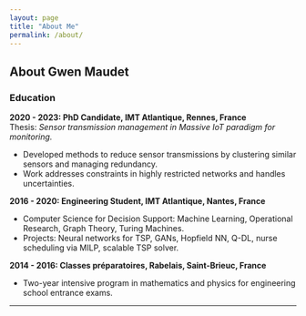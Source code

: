 ```yaml
---
layout: page
title: "About Me"
permalink: /about/
---
```


## About Gwen Maudet

### Education

**2020 - 2023: PhD Candidate, IMT Atlantique, Rennes, France**  
Thesis: _Sensor transmission management in Massive IoT paradigm for monitoring._  
- Developed methods to reduce sensor transmissions by clustering similar sensors and managing redundancy.
- Work addresses constraints in highly restricted networks and handles uncertainties.

**2016 - 2020: Engineering Student, IMT Atlantique, Nantes, France**  
- Computer Science for Decision Support: Machine Learning, Operational Research, Graph Theory, Turing Machines.
- Projects: Neural networks for TSP, GANs, Hopfield NN, Q-DL, nurse scheduling via MILP, scalable TSP solver.

**2014 - 2016: Classes préparatoires, Rabelais, Saint-Brieuc, France**  
- Two-year intensive program in mathematics and physics for engineering school entrance exams.

---

<!-- Add more details or a downloadable CV link here later -->